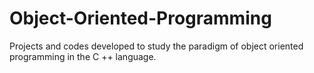 # Object-Oriented-Programming
Projects and codes developed to study the paradigm of object oriented programming in the C ++ language.
